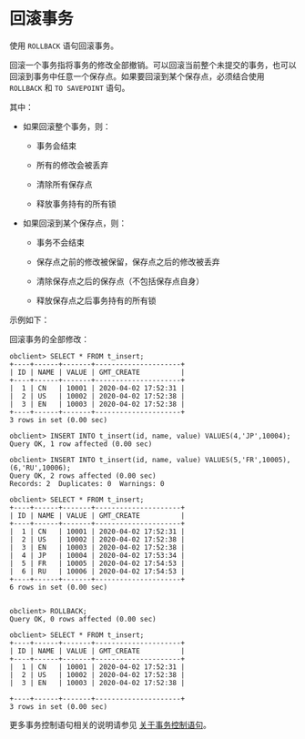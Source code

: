回滚事务 
=========================

使用 `ROLLBACK` 语句回滚事务。

回滚一个事务指将事务的修改全部撤销。可以回滚当前整个未提交的事务，也可以回滚到事务中任意一个保存点。如果要回滚到某个保存点，必须结合使用 `ROLLBACK` 和 `TO SAVEPOINT` 语句。

其中：

* 如果回滚整个事务，则：

  * 事务会结束

    
  
  * 所有的修改会被丢弃

    
  
  * 清除所有保存点

    
  
  * 释放事务持有的所有锁

    
  

  

* 如果回滚到某个保存点，则：

  * 事务不会结束

    
  
  * 保存点之前的修改被保留，保存点之后的修改被丢弃

    
  
  * 清除保存点之后的保存点（不包括保存点自身）

    
  
  * 释放保存点之后事务持有的所有锁

    
  

  




示例如下：

回滚事务的全部修改：

    obclient> SELECT * FROM t_insert;
    +----+------+-------+---------------------+
    | ID | NAME | VALUE | GMT_CREATE          |
    +----+------+-------+---------------------+
    |  1 | CN   | 10001 | 2020-04-02 17:52:31 |
    |  2 | US   | 10002 | 2020-04-02 17:52:38 |
    |  3 | EN   | 10003 | 2020-04-02 17:52:38 |
    +----+------+-------+---------------------+
    3 rows in set (0.00 sec)
    
    obclient> INSERT INTO t_insert(id, name, value) VALUES(4,'JP',10004);
    Query OK, 1 row affected (0.00 sec)
    
    obclient> INSERT INTO t_insert(id, name, value) VALUES(5,'FR',10005),(6,'RU',10006);
    Query OK, 2 rows affected (0.00 sec)
    Records: 2  Duplicates: 0  Warnings: 0
    
    obclient> SELECT * FROM t_insert;
    +----+------+-------+---------------------+
    | ID | NAME | VALUE | GMT_CREATE          |
    +----+------+-------+---------------------+
    |  1 | CN   | 10001 | 2020-04-02 17:52:31 |
    |  2 | US   | 10002 | 2020-04-02 17:52:38 |
    |  3 | EN   | 10003 | 2020-04-02 17:52:38 |
    |  4 | JP   | 10004 | 2020-04-02 17:53:34 |
    |  5 | FR   | 10005 | 2020-04-02 17:54:53 |
    |  6 | RU   | 10006 | 2020-04-02 17:54:53 |
    +----+------+-------+---------------------+
    6 rows in set (0.00 sec)
    
    
    obclient> ROLLBACK;
    Query OK, 0 rows affected (0.00 sec)
    
    obclient> SELECT * FROM t_insert;
    +----+------+-------+---------------------+
    | ID | NAME | VALUE | GMT_CREATE          |
    +----+------+-------+---------------------+
    |  1 | CN   | 10001 | 2020-04-02 17:52:31 |
    |  2 | US   | 10002 | 2020-04-02 17:52:38 |
    |  3 | EN   | 10003 | 2020-04-02 17:52:38 |
    
    +----+------+-------+---------------------+
    3 rows in set (0.00 sec)



更多事务控制语句相关的说明请参见 [关于事务控制语句](/zh-CN/7.developer-guide-1/3.about-dml-statements-and-transactions/2.about-transactional-control-statements.md)。
